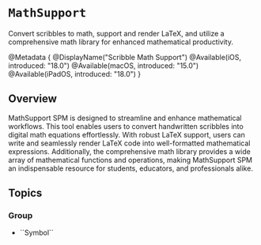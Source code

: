 # ``MathSupport``

Convert scribbles to math, support and render LaTeX, and utilize a comprehensive math library for enhanced mathematical productivity.

@Metadata {
    @DisplayName("Scribble Math Support")
    @Available(iOS, introduced: "18.0")
    @Available(macOS, introduced: "15.0")
    @Available(iPadOS, introduced: "18.0")
}

## Overview

MathSupport SPM is designed to streamline and enhance mathematical workflows. This tool enables users to convert handwritten scribbles into digital math equations effortlessly. With robust LaTeX support, users can write and seamlessly render LaTeX code into well-formatted mathematical expressions. Additionally, the comprehensive math library provides a wide array of mathematical functions and operations, making MathSupport SPM an indispensable resource for students, educators, and professionals alike.

## Topics

### <!--@START_MENU_TOKEN@-->Group<!--@END_MENU_TOKEN@-->

- <!--@START_MENU_TOKEN@-->``Symbol``<!--@END_MENU_TOKEN@-->
